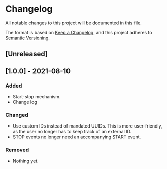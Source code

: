 # Changelog
All notable changes to this project will be documented in this file.

The format is based on [Keep a Changelog](https://keepachangelog.com/en/1.0.0/),
and this project adheres to [Semantic Versioning](https://semver.org/spec/v2.0.0.html).

## [Unreleased]

## [1.0.0] - 2021-08-10
### Added
- Start-stop mechanism.
- Change log

### Changed
- Use custom IDs instead of mandated UUIDs. This is more user-friendly, as the user no longer has to keep track of an external ID.
- STOP events no longer need an accompanying START event.

### Removed
- Nothing yet.




